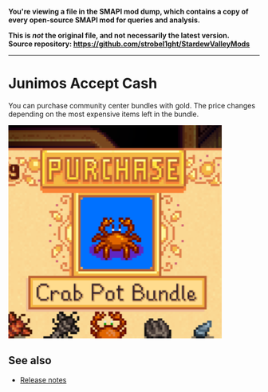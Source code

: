 **You're viewing a file in the SMAPI mod dump, which contains a copy of every open-source SMAPI mod
for queries and analysis.**

**This is _not_ the original file, and not necessarily the latest version.**  
**Source repository: https://github.com/strobel1ght/StardewValleyMods**

----

# Junimos Accept Cash
You can purchase community center bundles with gold. The price changes depending on the most
expensive items left in the bundle.

![](screenshot.png)

## See also
* [Release notes](release-notes.md)

